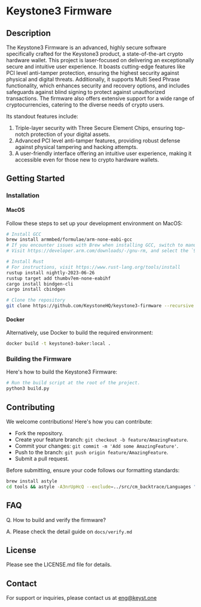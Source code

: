 # Keystone3 Firmware

## Description
The Keystone3 Firmware is an advanced, highly secure software specifically crafted for the Keystone3 product, a state-of-the-art crypto hardware wallet. This project is laser-focused on delivering an exceptionally secure and intuitive user experience. It boasts cutting-edge features like PCI level anti-tamper protection, ensuring the highest security against physical and digital threats. Additionally, it supports Multi Seed Phrase functionality, which enhances security and recovery options, and includes safeguards against blind signing to protect against unauthorized transactions. The firmware also offers extensive support for a wide range of cryptocurrencies, catering to the diverse needs of crypto users.

Its standout features include:

1. Triple-layer security with Three Secure Element Chips, ensuring top-notch protection of your digital assets.
2. Advanced PCI level anti-tamper features, providing robust defense against physical tampering and hacking attempts.
3. A user-friendly interface offering an intuitive user experience, making it accessible even for those new to crypto hardware wallets.

## Getting Started

### Installation

#### MacOS
Follow these steps to set up your development environment on MacOS:

```bash 
# Install GCC
brew install armmbed/formulae/arm-none-eabi-gcc 
# If you encounter issues with Brew when installing GCC, switch to manual installation:
# Visit https://developer.arm.com/downloads/-/gnu-rm, and select the `9-2020-q2-update`

# Install Rust
# For instructions, visit https://www.rust-lang.org/tools/install
rustup install nightly-2023-06-26
rustup target add thumbv7em-none-eabihf
cargo install bindgen-cli
cargo install cbindgen

# Clone the repository
git clone https://github.com/KeystoneHQ/keystone3-firmware --recursive
```

#### Docker
Alternatively, use Docker to build the required environment:

```bash
docker build -t keystone3-baker:local .
```

### Building the Firmware
Here's how to build the Keystone3 Firmware:

```bash
# Run the build script at the root of the project.
python3 build.py
```

## Contributing
We welcome contributions! Here's how you can contribute:

- Fork the repository.
- Create your feature branch: `git checkout -b feature/AmazingFeature`.
- Commit your changes: `git commit -m 'Add some AmazingFeature'`.
- Push to the branch: `git push origin feature/AmazingFeature`.
- Submit a pull request.

Before submitting, ensure your code follows our formatting standards:

```bash
brew install astyle
cd tools && astyle -A3nrUpHcQ --exclude=../src/cm_backtrace/Languages "../src/*.c" "../src/*.h" && cd ..
```

## FAQ
Q. How to build and verify the firmware?

A. Please check the detail guide on `docs/verify.md`

## License
Please see the LICENSE.md file for details.

## Contact
For support or inquiries, please contact us at eng@keyst.one
